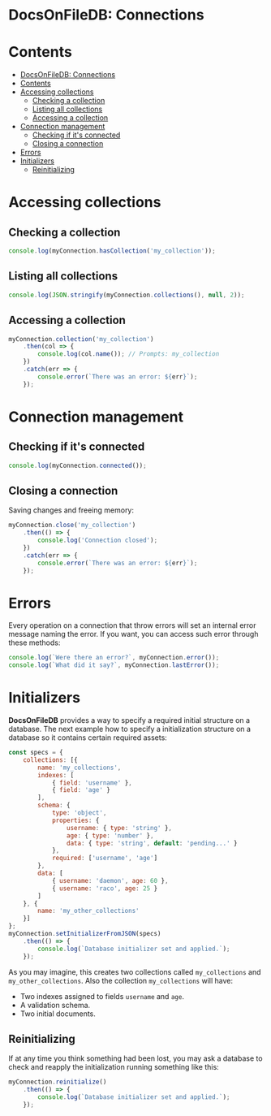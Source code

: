 # DocsOnFileDB: Connections

# Contents
<!-- TOC updateOnSave:true -->

- [DocsOnFileDB: Connections](#docsonfiledb-connections)
- [Contents](#contents)
- [Accessing collections](#accessing-collections)
    - [Checking a collection](#checking-a-collection)
    - [Listing all collections](#listing-all-collections)
    - [Accessing a collection](#accessing-a-collection)
- [Connection management](#connection-management)
    - [Checking if it's connected](#checking-if-its-connected)
    - [Closing a connection](#closing-a-connection)
- [Errors](#errors)
- [Initializers](#initializers)
    - [Reinitializing](#reinitializing)

<!-- /TOC -->

# Accessing collections
## Checking a collection
```js
console.log(myConnection.hasCollection('my_collection'));
```

## Listing all collections
```js
console.log(JSON.stringify(myConnection.collections(), null, 2));
```

## Accessing a collection
```js
myConnection.collection('my_collection')
    .then(col => {
        console.log(col.name()); // Prompts: my_collection
    })
    .catch(err => {
        console.error(`There was an error: ${err}`);
    });
```

# Connection management
## Checking if it's connected
```js
console.log(myConnection.connected());
```

## Closing a connection
Saving changes and freeing memory:
```js
myConnection.close('my_collection')
    .then(() => {
        console.log('Connection closed');
    })
    .catch(err => {
        console.error(`There was an error: ${err}`);
    });
```

# Errors
Every operation on a connection that throw errors will set an internal error
message naming the error. If you want, you can access such error through these
methods:
```js
console.log(`Were there an error?`, myConnection.error());
console.log(`What did it say?`, myConnection.lastError());
```

# Initializers
__DocsOnFileDB__ provides a way to specify a required initial structure on a
database.
The next example how to specify a initialization structure on a database so it contains certain required assets:
```js
const specs = {
    collections: [{
        name: 'my_collections',
        indexes: [
            { field: 'username' },
            { field: 'age' }
        ],
        schema: {
            type: 'object',
            properties: {
                username: { type: 'string' },
                age: { type: 'number' },
                data: { type: 'string', default: 'pending...' }
            },
            required: ['username', 'age']
        },
        data: [
            { username: 'daemon', age: 60 },
            { username: 'raco', age: 25 }
        ]
    }, {
        name: 'my_other_collections'
    }]
};
myConnection.setInitializerFromJSON(specs)
    .then(() => {
        console.log(`Database initializer set and applied.`);
    });
```

As you may imagine, this creates two collections called `my_collections` and
`my_other_collections`.
Also the collection `my_collections` will have:
* Two indexes assigned to fields `username` and `age`.
* A validation schema.
* Two initial documents.

## Reinitializing
If at any time you think something had been lost, you may ask a database to check and reapply the initialization running something like this:
```js
myConnection.reinitialize()
    .then(() => {
        console.log(`Database initializer set and applied.`);
    });
```